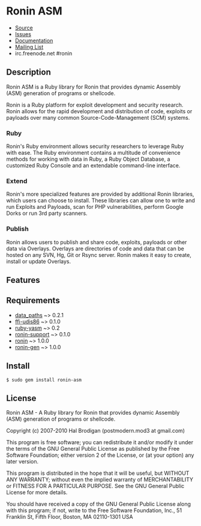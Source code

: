 # Ronin ASM

* [Source](http://github.com/ronin-ruby/ronin-asm)
* [Issues](http://github.com/ronin-ruby/ronin-asm/issues)
* [Documentation](http://rubydoc.info/github/ronin-ruby/ronin-asm/frames)
* [Mailing List](http://groups.google.com/group/ronin-ruby)
* irc.freenode.net #ronin

## Description

Ronin ASM is a Ruby library for Ronin that provides dynamic Assembly (ASM)
generation of programs or shellcode.

Ronin is a Ruby platform for exploit development and security research.
Ronin allows for the rapid development and distribution of code, exploits
or payloads over many common Source-Code-Management (SCM) systems.

### Ruby

Ronin's Ruby environment allows security researchers to leverage Ruby with
ease. The Ruby environment contains a multitude of convenience methods
for working with data in Ruby, a Ruby Object Database, a customized Ruby
Console and an extendable command-line interface.

### Extend

Ronin's more specialized features are provided by additional Ronin
libraries, which users can choose to install. These libraries can allow
one to write and run Exploits and Payloads, scan for PHP vulnerabilities,
perform Google Dorks  or run 3rd party scanners.

### Publish

Ronin allows users to publish and share code, exploits, payloads or other
data via Overlays. Overlays are directories of code and data that can be
hosted on any SVN, Hg, Git or Rsync server. Ronin makes it easy to create,
install or update Overlays.

## Features

## Requirements

* [data_paths](http://github.com/postmodern/data_paths) ~> 0.2.1
* [ffi-udis86](http://github.com/sophsec/ffi-udis86) ~> 0.1.0
* [ruby-yasm](http://github.com/sophsec/ruby-yasm/) ~> 0.2
* [ronin-support](http://github.com/ronin-ruby/ronin-support) ~> 0.1.0
* [ronin](http://github.com/ronin-ruby/ronin) ~> 1.0.0
* [ronin-gen](http://github.com/ronin-ruby/ronin-gen) ~> 1.0.0

## Install

    $ sudo gem install ronin-asm

## License

Ronin ASM - A Ruby library for Ronin that provides dynamic Assembly (ASM)
generation of programs or shellcode.

Copyright (c) 2007-2010 Hal Brodigan (postmodern.mod3 at gmail.com)

This program is free software; you can redistribute it and/or modify
it under the terms of the GNU General Public License as published by
the Free Software Foundation; either version 2 of the License, or
(at your option) any later version.

This program is distributed in the hope that it will be useful,
but WITHOUT ANY WARRANTY; without even the implied warranty of
MERCHANTABILITY or FITNESS FOR A PARTICULAR PURPOSE.  See the
GNU General Public License for more details.

You should have received a copy of the GNU General Public License
along with this program; if not, write to the Free Software
Foundation, Inc., 51 Franklin St, Fifth Floor, Boston, MA  02110-1301  USA
